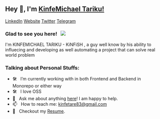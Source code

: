 ## Hey 👋, I'm [KinfeMichael Tariku!](https://kinfish-owns-computer.vercel.app)

[LinkedIn](https://www.linkedin.com/in/kinfe-michael-tariku-1497b3201/)
[Website](https://kinfish-owns-computer.vercel.app//)
[Twitter](https://twitter.com/kinfishtech)
[Telegram](https://t.me/Kinfe123)
### Glad to see you here! &nbsp; ![](https://visitor-badge.glitch.me/badge?page_id=iampavangandhi.iampavangandhi&style=flat-square&color=0088cc)
I'm KINFEMICHAEL TARIKU - KiNFiSH , a guy well know by his ability to influecing and developing as well automating a project that can solve real world problem
### Talking about Personal Stuffs:
- 🛠 &nbsp; I’m currently working with in both Frontend and Backend in Monorepo or either way
- 🛠 &nbsp; I love OSS
- 💬 &nbsp; Ask me about anything [here](https://github.com/Kinfe123/Kinfe123/issues/2)! I am happy to help.
- 📫 &nbsp; How to reach me: kinfetare83@gmail.com
- 📝 &nbsp; Checkout my [Resume](https://github.com/Kinfe123/Kinfe123/blob/master/kinfish-resume.pdf).


